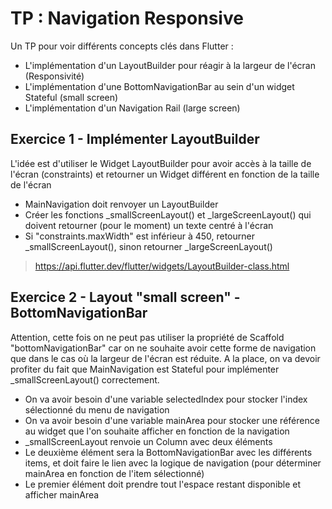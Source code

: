 # TP : Navigation Responsive

Un TP pour voir différents concepts clés dans Flutter :
- L'implémentation d'un LayoutBuilder pour réagir à la largeur de l'écran (Responsivité)
- L'implémentation d'une BottomNavigationBar au sein d'un widget Stateful (small screen)
- L'implémentation d'un Navigation Rail (large screen)


## Exercice 1 - Implémenter LayoutBuilder
L'idée est d'utiliser le Widget LayoutBuilder pour avoir accès à la taille de l'écran (constraints) et retourner un Widget différent en fonction de la taille de l'écran

- MainNavigation doit renvoyer un LayoutBuilder
- Créer les fonctions _smallScreenLayout() et _largeScreenLayout() qui doivent retourner (pour le moment) un texte centré à l'écran
- Si "constraints.maxWidth" est inférieur à 450, retourner _smallScreenLayout(), sinon retourner _largeScreenLayout()

> https://api.flutter.dev/flutter/widgets/LayoutBuilder-class.html


## Exercice 2 - Layout "small screen" - BottomNavigationBar
Attention, cette fois on ne peut pas utiliser la propriété de Scaffold "bottomNavigationBar" car on ne souhaite avoir cette forme de navigation que dans le cas où la largeur de l'écran est réduite.
A la place, on va devoir profiter du fait que MainNavigation est Stateful pour implémenter _smallScreenLayout() correctement.

- On va avoir besoin d'une variable selectedIndex pour stocker l'index sélectionné du menu de navigation
- On va avoir besoin d'une variable mainArea pour stocker une référence au widget que l'on souhaite afficher en fonction de la navigation
- _smallScreenLayout renvoie un Column avec deux éléments
- Le deuxième élément sera la BottomNavigationBar avec les différents items, et doit faire le lien avec la logique de navigation (pour déterminer mainArea en fonction de l'item sélectionné)
- Le premier élément doit prendre tout l'espace restant disponible et afficher mainArea
